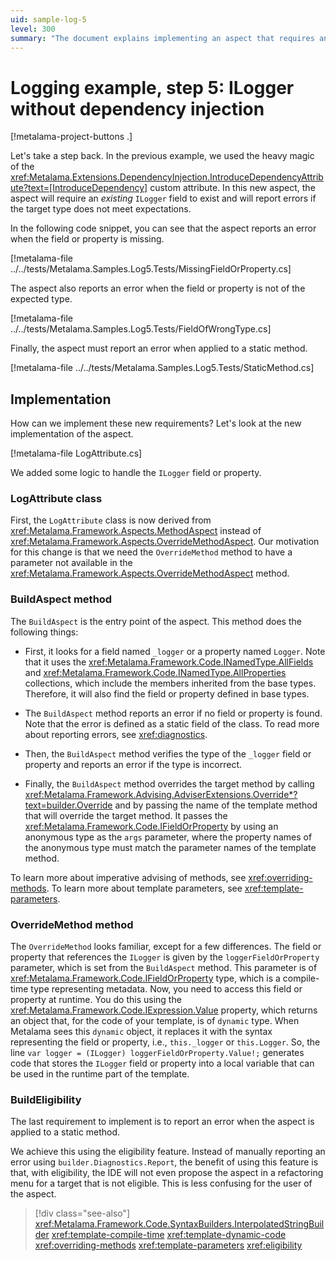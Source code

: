 ```yaml
---
uid: sample-log-5
level: 300
summary: "The document explains implementing an aspect that requires an existing `ILogger` field, reporting errors if missing or incorrect, and handling eligibility for static methods."
---
```


# Logging example, step 5: ILogger without dependency injection

[!metalama-project-buttons .]

Let's take a step back. In the previous example, we used the heavy magic of
the <xref:Metalama.Extensions.DependencyInjection.IntroduceDependencyAttribute?text=[IntroduceDependency]> custom
attribute. In this new aspect, the aspect will require an _existing_ `ILogger` field to exist and will report errors if
the target type does not meet expectations.

In the following code snippet, you can see that the aspect reports an error when the field or property is missing.

[!metalama-file ../../tests/Metalama.Samples.Log5.Tests/MissingFieldOrProperty.cs]

The aspect also reports an error when the field or property is not of the expected type.

[!metalama-file ../../tests/Metalama.Samples.Log5.Tests/FieldOfWrongType.cs]

Finally, the aspect must report an error when applied to a static method.

[!metalama-file ../../tests/Metalama.Samples.Log5.Tests/StaticMethod.cs]

## Implementation

How can we implement these new requirements? Let's look at the new implementation of the aspect.

[!metalama-file LogAttribute.cs]

We added some logic to handle the `ILogger` field or property.

### LogAttribute class

First, the `LogAttribute` class is now derived from <xref:Metalama.Framework.Aspects.MethodAspect> instead
of <xref:Metalama.Framework.Aspects.OverrideMethodAspect>. Our motivation for this change is that we need
the `OverrideMethod` method to have a parameter not available in
the <xref:Metalama.Framework.Aspects.OverrideMethodAspect> method.

### BuildAspect method

The `BuildAspect` is the entry point of the aspect. This method does the following things:

* First, it looks for a field named `_logger` or a property named `Logger`. Note that it uses
  the <xref:Metalama.Framework.Code.INamedType.AllFields> and <xref:Metalama.Framework.Code.INamedType.AllProperties>
  collections, which include the members inherited from the base types. Therefore, it will also find the field or
  property defined in base types.

* The `BuildAspect` method reports an error if no field or property is found. Note that the error is defined as a static
  field of the class. To read more about reporting errors, see <xref:diagnostics>.

* Then, the `BuildAspect` method verifies the type of the `_logger` field or property and reports an error if the type
  is incorrect.

* Finally, the `BuildAspect` method overrides the target method by
  calling <xref:Metalama.Framework.Advising.AdviserExtensions.Override*?text=builder.Override> and by passing the
  name of the template method that will override the target method. It passes
  the <xref:Metalama.Framework.Code.IFieldOrProperty> by using an anonymous type as the `args` parameter, where the
  property names of the anonymous type must match the parameter names of the template method.

To learn more about imperative advising of methods, see <xref:overriding-methods>. To learn more about template
parameters, see <xref:template-parameters>.

### OverrideMethod method

The `OverrideMethod` looks familiar, except for a few differences. The field or property that references the `ILogger`
is given by the `loggerFieldOrProperty` parameter, which is set from the `BuildAspect` method. This parameter is
of <xref:Metalama.Framework.Code.IFieldOrProperty> type, which is a compile-time type representing metadata. Now, you
need to access this field or property at runtime. You do this using the <xref:Metalama.Framework.Code.IExpression.Value>
property, which returns an object that, for the code of your template, is of `dynamic` type. When Metalama sees
this `dynamic` object, it replaces it with the syntax representing the field or property, i.e., `this._logger`
or `this.Logger`. So, the line `var logger = (ILogger) loggerFieldOrProperty.Value!;` generates code that stores
the `ILogger` field or property into a local variable that can be used in the runtime part of the template.

### BuildEligibility

The last requirement to implement is to report an error when the aspect is applied to a static method.

We achieve this using the eligibility feature. Instead of manually reporting an error
using `builder.Diagnostics.Report`, the benefit of using this feature is that, with eligibility, the IDE will not even
propose the aspect in a refactoring menu for a target that is not eligible. This is less confusing for the user of the
aspect.

> [!div class="see-also"]
> <xref:Metalama.Framework.Code.SyntaxBuilders.InterpolatedStringBuilder>
> <xref:template-compile-time>
> <xref:template-dynamic-code>
> <xref:overriding-methods>
> <xref:template-parameters>
> <xref:eligibility>

